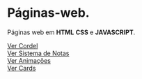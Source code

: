 # Páginas-web.
Páginas web em **HTML** **CSS** e **JAVASCRIPT**.

<a href="https://wellersonpro.github.io/Paginas-web/cordel/index.html" target="_blank">Ver Cordel</a><br>
<a href="https://wellersonpro.github.io/Paginas-web/sistema-de-notas/index.html" target="_blank">Ver Sistema de Notas</a><br>
<a href="https://wellersonpro.github.io/Paginas-web/animações/index.html" target="_blank">Ver Animações</a><br>
<a href="https://wellersonpro.github.io/Paginas-web/cards/index.html" target="_blank">Ver Cards</a>
